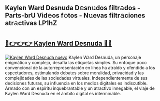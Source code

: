 ## Kaylen Ward Desnuda D𝚎sn𝚞dos filtr𝚊dos - Parts-brU Vid𝚎os f𝚘tos - N𝚞evas filtr𝚊ciones atr𝚊ctivas LP1hZ

# <h2><a href="http://mb8yxj.tromn.icu/?c=Kaylen+Ward+Desnuda">🔗👉👉👉 Kaylen Ward Desnuda 🔗🔗</a></h2>

[![Kaylen Ward Desnuda nuevo](https://i.imgur.com/pEAQMta.gif)](http://mb8yxj.tromn.icu/?c=Kaylen+Ward+Desnuda)
Kaylen Ward Desnuda, un personaje enigmático y complejo, desafía las etiquetas simples. Su enfoque poco convencional de la autorrepresentación en línea ha atraído y ofendido a los espectadores, estimulando debates sobre moralidad, privacidad y las complejidades de las sociedades virtuales. Independientemente de sus decisiones futuras, su influencia en los medios digitales es indiscutible. Armado con un espíritu inquebrantable y un atractivo innegable, el viaje de Kaylen Ward Desnuda en el ámbito digital es interminable.

